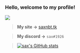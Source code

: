 ### Hello, welcome to my profile!
![](http://saxnbt.github.io/cdn/SAXNBTDEVSTUDIOS.png)

> **My site ->** [saxnbt.tk](https://saxnbt.tk)

> **My discord ->** `sax#1926`

>[![sax's GitHub stats](https://github-readme-stats.vercel.app/api?theme=dark?username=saxnbt)](https://github.com/anuraghazra/github-readme-stats)

